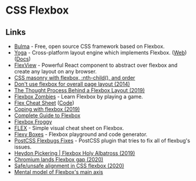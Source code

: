 # CSS Flexbox

## Links

* [Bulma](https://bulma.io) - Free, open source CSS framework based on Flexbox.
* [Yoga](https://github.com/facebook/yoga) - Cross-platform layout engine which implements Flexbox. \([Web](https://yogalayout.com/)\) \([Docs](https://yogalayout.com/docs)\)
* [FlexView](https://github.com/buildo/react-flexview) - Powerful React component to abstract over flexbox and create any layout on any browser.
* [CSS masonry with flexbox, :nth-child\(\), and order](https://tobiasahlin.com/blog/masonry-with-css/)
* [Don't use flexbox for overall page layout \(2014\)](https://jakearchibald.com/2014/dont-use-flexbox-for-page-layout/)
* [The Thought Process Behind a Flexbox Layout \(2019\)](https://css-tricks.com/the-thought-process-behind-a-flexbox-layout/)
* [Flexbox Zombies](https://flexboxzombies.com/p/flexbox-zombies) - Learn Flexbox by playing a game.
* [Flex Cheat Sheet](https://yoksel.github.io/flex-cheatsheet/) \([Code](https://github.com/yoksel/flex-cheatsheet)\)
* [Coping with flexbox \(2019\)](https://kgrz.io/coping-with-flexbox.html)
* [Complete Guide to Flexbox](https://css-tricks.com/snippets/css/a-guide-to-flexbox/)
* [Flexbox Froggy](http://flexboxfroggy.com/)
* [FLEX](http://flexbox.malven.co/) - Simple visual cheat sheet on Flexbox.
* [Flexy Boxes](https://the-echoplex.net/flexyboxes/) - Flexbox playground and code generator.
* [PostCSS Flexbugs Fixes](https://github.com/luisrudge/postcss-flexbugs-fixes) - PostCSS plugin that tries to fix all of flexbug's issues.
* [Heydon Pickering \| Flexbox Holy Albatross \(2019\)](https://www.youtube.com/watch?v=RUyNJaoJH_k)
* [Chromium lands Flexbox gap \(2020\)](https://web.dev/flexbox-gap/)
* [Safe/unsafe alignment in CSS flexbox \(2020\)](https://www.stefanjudis.com/today-i-learned/safe-unsafe-alignment-in-css-flexbox/)
* [Mental model of Flexbox's main axis](https://twitter.com/pomber/status/1281339741682753542)

